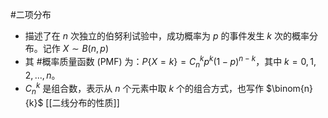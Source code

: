 #二项分布
*   描述了在 $n$ 次独立的伯努利试验中，成功概率为 $p$ 的事件发生 $k$ 次的概率分布。记作 $X \sim B(n, p)$
*   其 #概率质量函数 (PMF) 为：$P\{X=k\} = C_n^k p^k (1-p)^{n-k}$，其中 $k=0, 1, 2, ..., n$。
*   $C_n^k$ 是组合数，表示从 $n$ 个元素中取 $k$ 个的组合方式，也写作 $\binom{n}{k}$ 
[[二线分布的性质]]